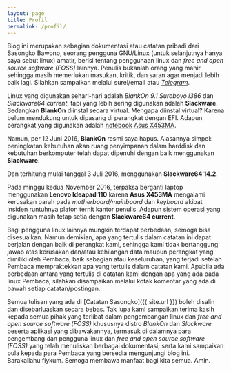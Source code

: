 ```yaml
---
layout: page
title: Profil
permalink: /profil/
---
```


Blog ini merupakan sebagian dokumentasi atau catatan pribadi dari Sasongko Bawono, seorang pengguna GNU/Linux (untuk selanjutnya hanya saya sebut linux) amatir, berisi tentang penggunaan linux dan _free and open source software (FOSS)_ lainnya. Penulis bukanlah orang yang mahir sehingga masih memerlukan masukan, kritik, dan saran agar menjadi lebih baik lagi. Silahkan sampaikan melalui surel/email  atau _[Telegram](http://telegram.me/Sasongko)_. 

Linux yang digunakan sehari-hari adalah _BlankOn 9.1 Suroboyo i386_ dan _Slackware64 current_, tapi yang lebih sering digunakan adalah **Slackware**. Sedangkan **BlankOn** diinstal secara virtual. Mengapa diinstal virtual? Karena belum mendukung untuk dipasang di perangkat dengan EFI. Adapun perangkat yang digunakan adalah [notebook](http://www.bhinneka.com/Associate/asc_clicks.aspx?BARef=BATL150600397&BATrcID=linfocatatansas225204&CatID=02no&Link=http%3a%2f%2fwww.bhinneka.com%2fcategory%2fnotebook___laptop.aspx) [Asus X453MA](http://www.bhinneka.com/Associate/asc_clicks.aspx?BARef=BATL150600398&BATrcID=linfocatatansas225204&Link=http%3a%2f%2fwww.bhinneka.com%2fproducts%2fsku00215793%2fasus_notebook_x453ma-bing-wx320b_-_black.aspx).  

Namun, per 12 Juni 2016, **BlankOn** resmi saya hapus. Alasannya simpel: peningkatan kebutuhan akan ruang penyimpanan dalam harddisk dan kebutuhan berkomputer telah dapat dipenuhi dengan baik menggunakan **Slackware**.

Dan terhitung mulai tanggal 3 Juli 2016, menggunakan **Slackware64 14.2**.

Pada minggu kedua November 2016, terpaksa berganti laptop menggunakan **Lenovo Ideapad 110** karena **Asus X453MA** mengalami kerusakan parah pada _motherboard/mainboard_ dan _keyboard_ akibat insiden runtuhnya plafon ternit kantor penulis. Adapun sistem operasi yang digunakan masih tetap setia dengan **Slackware64 current**.

Bagi pengguna linux lainnya mungkin terdapat perbedaan, semoga bisa disesuaikan. Namun demikian, apa yang tertulis dalam catatan ini dapat berjalan dengan baik di perangkat kami, sehingga kami tidak bertanggung jawab atas kerusakan dan/atau kehilangan data maupun perangkat yang dimiliki oleh Pembaca, baik sebagian atau keseluruhan, yang terjadi setelah Pembaca mempraktekkan apa yang tertulis dalam catatan kami. Apabila ada perbedaan antara yang tertulis di catatan kami dengan apa yang ada pada linux Pembaca, silahkan disampaikan melalui kotak komentar yang ada di bawah setiap catatan/postingan. 

Semua tulisan yang ada di [Catatan Sasongko]({{ site.url }}) boleh disalin dan disebarluaskan secara bebas. Tak lupa kami sampaikan terima kasih kepada semua pihak yang terlibat dalam pengembangan linux dan _free and open source software (FOSS)_ khususnya distro _BlankOn_ dan _Slackware_ beserta aplikasi yang dibawakannya, termasuk di dalamnya para pengembang dan pengguna linux dan _free and open source software (FOSS)_ yang telah menuliskan berbagai dokumentasi; serta kami sampaikan pula kepada para Pembaca yang bersedia mengunjungi blog ini. Barakallahu fiykum. Semoga membawa manfaat bagi kita semua. Amin.
